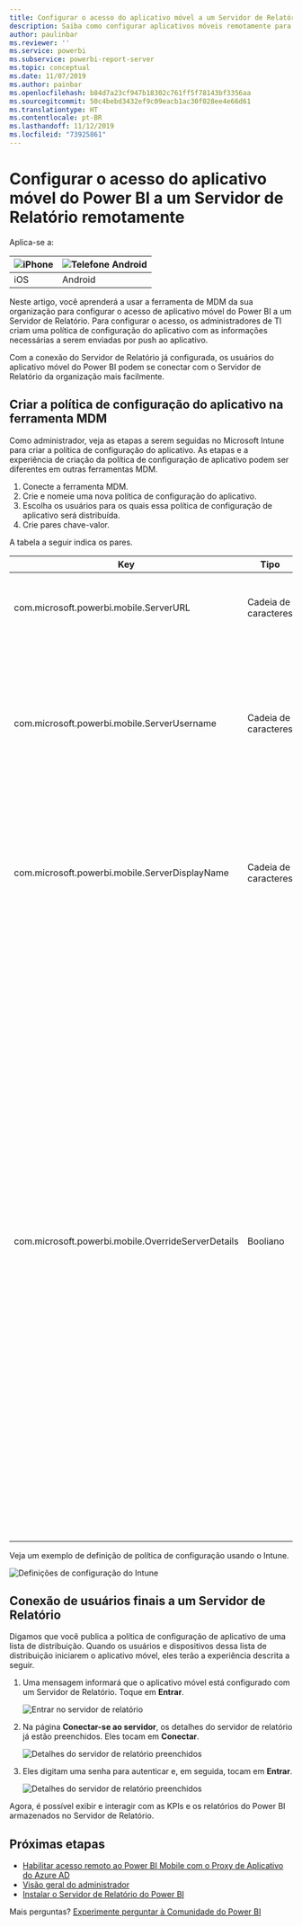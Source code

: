 ```yaml
---
title: Configurar o acesso do aplicativo móvel a um Servidor de Relatório remotamente
description: Saiba como configurar aplicativos móveis remotamente para o seu servidor de relatório.
author: paulinbar
ms.reviewer: ''
ms.service: powerbi
ms.subservice: powerbi-report-server
ms.topic: conceptual
ms.date: 11/07/2019
ms.author: painbar
ms.openlocfilehash: b84d7a23cf947b18302c761ff5f78143bf3356aa
ms.sourcegitcommit: 50c4bebd3432ef9c09eacb1ac30f028ee4e66d61
ms.translationtype: HT
ms.contentlocale: pt-BR
ms.lasthandoff: 11/12/2019
ms.locfileid: "73925861"
---
```

# <a name="configure-power-bi-mobile-app-access-to-report-server-remotely"></a>Configurar o acesso do aplicativo móvel do Power BI a um Servidor de Relatório remotamente

Aplica-se a:

| ![iPhone](./media/configure-powerbi-mobile-apps-remote/ios-logo-40-px.png) | ![Telefone Android](./media/configure-powerbi-mobile-apps-remote/android-logo-40-px.png) |
|:--- |:--- |
| iOS |Android |

Neste artigo, você aprenderá a usar a ferramenta de MDM da sua organização para configurar o acesso de aplicativo móvel do Power BI a um Servidor de Relatório. Para configurar o acesso, os administradores de TI criam uma política de configuração do aplicativo com as informações necessárias a serem enviadas por push ao aplicativo. 

 Com a conexão do Servidor de Relatório já configurada, os usuários do aplicativo móvel do Power BI podem se conectar com o Servidor de Relatório da organização mais facilmente. 

## <a name="create-the-app-configuration-policy-in-mdm-tool"></a>Criar a política de configuração do aplicativo na ferramenta MDM 

Como administrador, veja as etapas a serem seguidas no Microsoft Intune para criar a política de configuração do aplicativo. As etapas e a experiência de criação da política de configuração de aplicativo podem ser diferentes em outras ferramentas MDM. 

1. Conecte a ferramenta MDM. 
2. Crie e nomeie uma nova política de configuração do aplicativo. 
3. Escolha os usuários para os quais essa política de configuração de aplicativo será distribuída. 
4. Crie pares chave-valor. 

A tabela a seguir indica os pares.

|Key  |Tipo  |Descrição  |
|---------|---------|---------|
| com.microsoft.powerbi.mobile.ServerURL | Cadeia de caracteres | URL do Servidor de Relatório <br> Deve começar com http/https |
| com.microsoft.powerbi.mobile.ServerUsername | Cadeia de caracteres | [opcional] <br> O nome de usuário a ser usado para conectar o servidor. <br> Se não existir, o aplicativo solicitará ao usuário que digite o nome de usuário para a conexão.| 
| com.microsoft.powerbi.mobile.ServerDisplayName | Cadeia de caracteres | [opcional] <br> O valor padrão é "Servidor de relatório" <br> Um nome amigável usado no aplicativo para representar o servidor | 
| com.microsoft.powerbi.mobile.OverrideServerDetails | Booliano | O valor padrão é True <br>Quando definido como "True", substituirá qualquer definição do Servidor de Relatório que já estiver no dispositivo móvel. Os servidores existentes que já estão configurados serão excluídos. <br> Substituir a definição para True também evita que o usuário remova essa configuração. <br> Se definido como "False", adicionará os valores enviados por push, mantendo as configurações atuais. <br> Se a mesma URL do servidor já estiver configurada no aplicativo móvel, o aplicativo deixará essa configuração como está. O aplicativo não solicita ao usuário para se autenticar novamente no mesmo servidor. |

Veja um exemplo de definição de política de configuração usando o Intune.

![Definições de configuração do Intune](media/configure-powerbi-mobile-apps-remote/power-bi-ios-remote-configuration-settings.png)

## <a name="end-users-connecting-to-report-server"></a>Conexão de usuários finais a um Servidor de Relatório

 Digamos que você publica a política de configuração de aplicativo de uma lista de distribuição. Quando os usuários e dispositivos dessa lista de distribuição iniciarem o aplicativo móvel, eles terão a experiência descrita a seguir. 

1. Uma mensagem informará que o aplicativo móvel está configurado com um Servidor de Relatório. Toque em **Entrar**.

    ![Entrar no servidor de relatório](media/configure-powerbi-mobile-apps-remote/power-bi-config-server-sign-in.png)

2.  Na página **Conectar-se ao servidor**, os detalhes do servidor de relatório já estão preenchidos. Eles tocam em **Conectar**.

    ![Detalhes do servidor de relatório preenchidos](media/configure-powerbi-mobile-apps-remote/power-bi-ios-remote-configure-connect-server.png)

3. Eles digitam uma senha para autenticar e, em seguida, tocam em **Entrar**. 

    ![Detalhes do servidor de relatório preenchidos](media/configure-powerbi-mobile-apps-remote/power-bi-config-server-address.png)

Agora, é possível exibir e interagir com as KPIs e os relatórios do Power BI armazenados no Servidor de Relatório.

## <a name="next-steps"></a>Próximas etapas

- [Habilitar acesso remoto ao Power BI Mobile com o Proxy de Aplicativo do Azure AD](https://docs.microsoft.com/azure/active-directory/manage-apps/application-proxy-integrate-with-power-bi)
- [Visão geral do administrador](admin-handbook-overview.md)  
- [Instalar o Servidor de Relatório do Power BI](install-report-server.md)  

Mais perguntas? [Experimente perguntar à Comunidade do Power BI](https://community.powerbi.com/)


